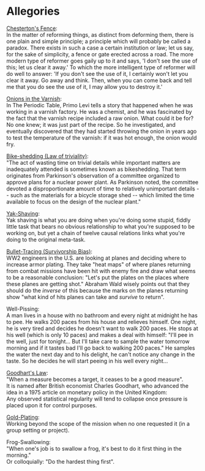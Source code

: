 # Allegories

[Chesterton's Fence](https://fs.blog/chestertons-fence/):  
In the matter of reforming things, as distinct from deforming them, there is one plain and simple principle; a principle which will probably be called a paradox. There exists in such a case a certain institution or law; let us say, for the sake of simplicity, a fence or gate erected across a road. The more modern type of reformer goes gaily up to it and says, 'I don't see the use of this; let us clear it away.' To which the more intelligent type of reformer will do well to answer: 'If you don't see the use of it, I certainly won't let you clear it away. Go away and think. Then, when you can come back and tell me that you do see the use of it, I may allow you to destroy it.'

[Onions in the Varnish](http://www.paulgraham.com/arcll1.html):  
In The Periodic Table, Primo Levi tells a story that happened when he was working in a varnish factory. He was a chemist, and he was fascinated by the fact that the varnish recipe included a raw onion. What could it be for? No one knew; it was just part of the recipe. So he investigated, and eventually discovered that they had started throwing the onion in years ago to test the temperature of the varnish: if it was hot enough, the onion would fry.
 
[Bike-shedding (Law of triviality)](https://en.wikipedia.org/wiki/Law_of_triviality):  
"The act of wasting time on trivial details while important matters are inadequately attended is sometimes known as bikeshedding. That term originates from Parkinson's observation of a committee organized to approve plans for a nuclear power plant. As Parkinson noted, the committee devoted a disproportionate amount of time to relatively unimportant details -- such as the materials for a bicycle storage shed -- which limited the time available to focus on the design of the nuclear plant."
 
[Yak-Shaving](https://projects.csail.mit.edu/gsb/old-archive/gsb-archive/gsb2000-02-11.html):  
Yak shaving is what you are doing when you're doing some stupid, fiddly little task that bears no obvious relationship to what you're supposed to be working on, but yet a chain of twelve causal relations links what you're doing to the original meta-task.
 
[Bullet-Tracing (Survivorship Bias)](https://en.wikipedia.org/wiki/Survivorship_bias#In_the_military):  
WW2 engineers in the U.S. are looking at planes and deciding where to increase armor plating. They take "heat maps" of where planes returning from combat missions have been hit with enemy fire and draw what seems to be a reasonable conclusion: "Let's put the plates on the places where these planes are getting shot."  Abraham Wald wisely points out that they should do the _inverse_ of this because the marks on the planes returning show "what kind of hits planes can take and _survive_ to return".
 
Well-Pissing:  
A man lives in a house with no bathroom and every night at midnight he has to pee. He walks 200 paces from his house and relieves himself. One night, he is very tired and decides he doesn't want to walk 200 paces. He stops at his well (which is only 10 paces) and makes a deal with himself: "I'll pee in the well, just for tonight... But I'll take care to sample the water tomorrow morning and if it tastes bad I'll go back to walking 200 paces." He samples the water the next day and to his delight, he can't notice any change in the taste. So he decides he will start peeing in his well every night...
 
[Goodhart's Law](https://en.wikipedia.org/wiki/Goodhart%27s_law):  
"When a measure becomes a target, it ceases to be a good measure".  
It is named after British economist Charles Goodhart, who advanced the idea in a 1975 article on monetary policy in the United Kingdom:  
Any observed statistical regularity will tend to collapse once pressure is placed upon it for control purposes.
 
[Gold-Plating](https://en.wikipedia.org/wiki/Gold_plating_(project_management)):  
Working beyond the scope of the mission when no one requested it (in a group setting or project).
 
Frog-Swallowing:  
"When one's job is to swallow a frog, it's best to do it first thing in the morning."  
Or colloquially: "Do the hardest thing first".
